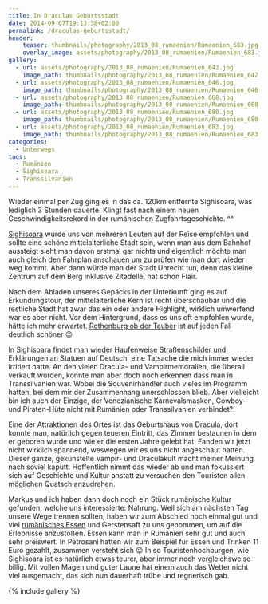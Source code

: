 ```yaml
---
title: In Draculas Geburtsstadt
date: 2014-09-07T19:13:38+02:00
permalink: /draculas-geburtsstadt/
header:
    teaser: thumbnails/photography/2013_08_rumaenien/Rumaenien_683.jpg
    overlay_image: assets/photography/2013_08_rumaenien/Rumaenien_683.jpg
gallery:
  - url: assets/photography/2013_08_rumaenien/Rumaenien_642.jpg
    image_path: thumbnails/photography/2013_08_rumaenien/Rumaenien_642.jpg
  - url: assets/photography/2013_08_rumaenien/Rumaenien_646.jpg
    image_path: thumbnails/photography/2013_08_rumaenien/Rumaenien_646.jpg
  - url: assets/photography/2013_08_rumaenien/Rumaenien_668.jpg
    image_path: thumbnails/photography/2013_08_rumaenien/Rumaenien_668.jpg
  - url: assets/photography/2013_08_rumaenien/Rumaenien_680.jpg
    image_path: thumbnails/photography/2013_08_rumaenien/Rumaenien_680.jpg
  - url: assets/photography/2013_08_rumaenien/Rumaenien_683.jpg
    image_path: thumbnails/photography/2013_08_rumaenien/Rumaenien_683.jpg
categories:
  - Unterwegs
tags:
  - Rumänien
  - Sighisoara
  - Transsilvanien
---
```


Wieder einmal per Zug ging es in das ca. 120km entfernte Sighisoara, was lediglich 3 Stunden dauerte. 
Klingt fast nach einem neuen Geschwindigkeitsrekord in der rumänischen Zugfahrtsgeschichte. ^^

[Sighisoara](http://de.wikipedia.org/wiki/Sighi%C8%99oara) wurde uns von mehreren Leuten auf der Reise empfohlen 
und sollte eine schöne mittelalterliche Stadt sein, wenn man aus dem Bahnhof aussteigt sieht man davon erstmal gar nichts 
und eigentlich möchte man auch gleich den Fahrplan anschauen um zu prüfen wie man dort wieder weg kommt. 
Aber dann würde man der Stadt Unrecht tun, denn das kleine Zentrum auf dem Berg inklusive Zitadelle, hat schon Flair.

Nach dem Abladen unseres Gepäcks in der Unterkunft ging es auf Erkundungstour, 
der mittelalterliche Kern ist recht überschaubar und die restliche Stadt hat zwar das ein oder andere Highlight, 
wirklich umwerfend war es aber nicht. Vor dem Hintergrund, dass es uns oft empfohlen wurde, hätte ich mehr erwartet. 
[Rothenburg ob der Tauber](http://de.wikipedia.org/wiki/Rothenburg_ob_der_Tauber) ist auf jeden Fall deutlich schöner 😉

In Sighisoara findet man wieder Haufenweise Straßenschilder und Erklärungen an Statuen auf Deutsch, 
eine Tatsache die mich immer wieder irritiert hatte. An den vielen Dracula- und Vampirmemoralien, 
die überall verkauft wurden, konnte man aber doch noch erkennen dass man in Transsilvanien war. 
Wobei die Souvenirhändler auch vieles im Programm hatten, bei dem mir der Zusammenhang unerschlossen blieb. 
Aber vielleicht bin ich auch der Einzige, der Venezianische Karnevalsmasken, Cowboy- und Piraten-Hüte nicht mit Rumänien oder Transsilvanien verbindet?!

Eine der Attraktionen des Ortes ist das Geburtshaus von Dracula, dort konnte man, natürlich gegen teueren Eintritt, 
das Zimmer bestaunen in dem er geboren wurde und wie er die ersten Jahre gelebt hat. 
Fanden wir jetzt nicht wirklich spannend, weswegen wir es uns nicht angeschaut hatten. 
Dieser ganze, gekünstelte Vampir- und Draculakult macht meiner Meinung nach soviel kaputt. 
Hoffentlich nimmt das wieder ab und man fokussiert sich auf Geschichte und Kultur anstatt zu versuchen den Touristen allen möglichen Quatsch anzudrehen.

Markus und ich haben dann doch noch ein Stück rumänische Kultur gefunden, welche uns interessierte: Nahrung. 
Weil sich am nächsten Tag unsere Wege trennen sollten, haben wir zum Abschied noch einmal gut 
und viel [rumänisches Essen](http://www.tripadvisor.de/Restaurant_Review-g311309-d1099774-Reviews-Rustic-Sighisoara_Mures_County_Central_Romania_Transylvania.html) 
und Gerstensaft zu uns genommen, um auf die Erlebnisse anzustoßen. Essen kann man in Rumänien sehr gut und auch sehr preiswert. 
In Petrosani hatten wir zum Beispiel für Essen und Trinken 11 Euro gezahlt, zusammen versteht sich 😉 
In so Touristenhochburgen, wie Sighisoara ist es natürlich etwas teurer, aber immer noch vergleichsweise billig. 
Mit vollen Magen und guter Laune hat einem auch das Wetter nicht viel ausgemacht, das sich nun dauerhaft trübe und regnerisch gab.

{% include gallery %}